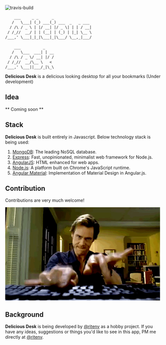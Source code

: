 ![travis-build](https://api.travis-ci.org/ritenv/atwork.svg)

	    ___     _ _      _                 
	   /   \___| (_) ___(_) ___  _   _ ___ 
	  / /\ / _ \ | |/ __| |/ _ \| | | / __|
	 / /_//  __/ | | (__| | (_) | |_| \__ \
	/___,' \___|_|_|\___|_|\___/ \__,_|___/
	                                       
	    ___          _                     
	   /   \___  ___| | __                 
	  / /\ / _ \/ __| |/ /                 
	 / /_//  __/\__ \   <                  
	/___,' \___||___/_|\_\                 
	                                       

**Delicious Desk** is a delicious looking desktop for all your bookmarks
(Under development)

## Idea

** Coming soon **

## Stack

**Delicious Desk** is built entirely in Javascript. Below technology stack is being used:

1. [MongoDB](http://mongodb.org/): The leading NoSQL database.
2. [Express](http://expressjs.com/): Fast, unopinionated, minimalist web framework for Node.js.
3. [AngularJS](): HTML enhanced for web apps.
4. [Node.js](http://nodejs.org/): A platform built on Chrome's JavaScript runtime.
5. [Angular Material](http://material.angularjs.org/): Implementation of Material Design in Angular.js.

## Contribution

Contributions are very much welcome!

![contribute](fast-typing.gif)

## Background

**Delicious Desk** is being developed by [@ritenv](http://twitter.com/@ritenv) as a hobby project. If you have any ideas, suggestions or things you'd like to see in this app, PM me directly at [@ritenv](http://twitter.com/@ritenv).